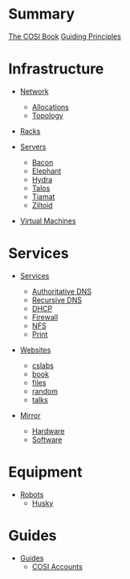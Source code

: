 # Summary

[The COSI Book](./the_cosi_book.md)
[Guiding Principles](./guiding_principles.md)

# Infrastructure

- [Network](./infrastructure/network/index.md)
  - [Allocations](./infrastructure/network/ip_allocations.md)
  - [Topology]()

- [Racks](./infrastructure/racks.md)

- [Servers](./infrastructure/servers/index.md)
  - [Bacon]()
  - [Elephant](./infrastructure/servers/elephant.md)
  - [Hydra](./infrastructure/servers/hydra.md)
  - [Talos](./infrastructure/servers/talos.md)
  - [Tiamat](./infrastructure/servers/tiamat.md)
  - [Ziltoid](./infrastructure/servers/ziltoid.md)

- [Virtual Machines](./infrastructure/vms.md)

# Services

- [Services]()
  - [Authoritative DNS](./services/authoritative_dns.md)
  - [Recursive DNS](./services/recursive_dns.md)
  - [DHCP](./services/dhcp.md)
  - [Firewall](./services/firewall.md)
  - [NFS]()
  - [Print](./services/print.md)

- [Websites]()
  - [cslabs]()
  - [book]()
  - [files]()
  - [random]()
  - [talks]()

- [Mirror](./mirror/introduction.md)
  - [Hardware]()
  - [Software]()

# Equipment

- [Robots]()
  - [Husky](./robots/husky.md)

# Guides

- [Guides]()
  - [COSI Accounts](./guides/cosi_accounts.md)

